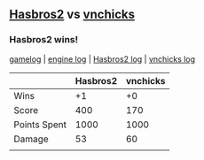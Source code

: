 ## [Hasbros2](<../../Hasbros2/README.md>) vs [vnchicks](<../../vnchicks/README.md>)
### Hasbros2 wins!

[gamelog](<gamelog.json>) | [engine log](<engine>) | [Hasbros2 log](<Hasbros2>) | [vnchicks log](<vnchicks>)

|              | Hasbros2 | vnchicks |
| ------------ | -------- | -------- |
| Wins         |       +1 |       +0 |
| Score        |      400 |      170 |
| Points Spent |     1000 |     1000 |
| Damage       |       53 |       60 |
|              |          |          |
